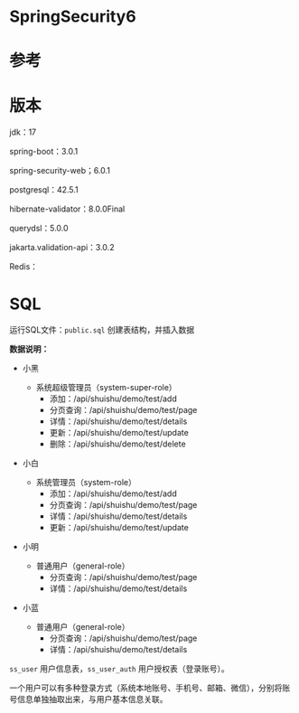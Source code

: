 # SpringSecurity6

# 参考




# 版本
jdk：17

spring-boot：3.0.1

spring-security-web；6.0.1

postgresql：42.5.1

hibernate-validator：8.0.0Final

querydsl：5.0.0

jakarta.validation-api：3.0.2

Redis：


# SQL

运行SQL文件：`public.sql` 创建表结构，并插入数据

**数据说明：**

- 小黑
    - 系统超级管理员（system-super-role）
        - 添加：/api/shuishu/demo/test/add
        - 分页查询：/api/shuishu/demo/test/page
        - 详情：/api/shuishu/demo/test/details
        - 更新：/api/shuishu/demo/test/update
        - 删除：/api/shuishu/demo/test/delete

- 小白
    - 系统管理员（system-role）
        - 添加：/api/shuishu/demo/test/add
        - 分页查询：/api/shuishu/demo/test/page
        - 详情：/api/shuishu/demo/test/details
        - 更新：/api/shuishu/demo/test/update
- 小明
    - 普通用户（general-role）
        - 分页查询：/api/shuishu/demo/test/page
        - 详情：/api/shuishu/demo/test/details
- 小蓝
    - 普通用户（general-role）
        - 分页查询：/api/shuishu/demo/test/page
        - 详情：/api/shuishu/demo/test/details

`ss_user` 用户信息表，`ss_user_auth` 用户授权表（登录账号）。

一个用户可以有多种登录方式（系统本地账号、手机号、邮箱、微信），分别将账号信息单独抽取出来，与用户基本信息关联。






